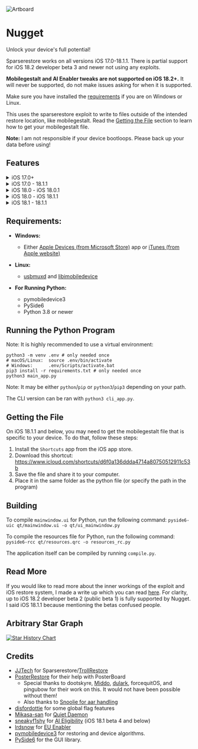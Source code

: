 ![Artboard](https://github.com/leminlimez/Nugget/blob/6a22a8fe572fdf41753d99da4337feb7ffe939a7/credits/small_nugget.png)

# Nugget
Unlock your device's full potential!

Sparserestore works on all versions iOS 17.0-18.1.1. There is partial support for iOS 18.2 developer beta 3 and newer not using any exploits.

**Mobilegestalt and AI Enabler tweaks are not supported on iOS 18.2+.** It will never be supported, do not make issues asking for when it is supported.

Make sure you have installed the [requirements](#requirements) if you are on Windows or Linux.

This uses the sparserestore exploit to write to files outside of the intended restore location, like mobilegestalt. Read the [Getting the File](#getting-the-file) section to learn how to get your mobilegestalt file.

**Note:** I am not responsible if your device bootloops. Please back up your data before using!

## Features
<details>
<summary>iOS 17.0+</summary>

- Springboard Options (from [Cowabunga Lite](https://github.com/leminlimez/CowabungaLite))
  - Set Lock Screen Footnote
  - Disable Lock After Respring
  - Disable Screen Dimming While Charging
  - Disable Low Battery Alerts
- Internal Options (from [Cowabunga Lite](https://github.com/leminlimez/CowabungaLite))
  - Build Version in Status Bar
  - Force Right to Left
  - Force Metal HUD Debug
  - iMessage Diagnostics
  - IDS Diagnostics
  - VC Diagnostics
  - App Store Debug Gesture
  - Notes App Debug Mode
- Disable Daemons:
  - OTAd
  - UsageTrackingAgent
  - Game Center
  - Screen Time Agent
  - Logs, Dumps, and Crash Reports
  - ATWAKEUP
  - Tipsd
  - VPN
  - Chinese WLAN service
  - HealthKit
  - AirPrint
  - Assistive Touch
  - iCloud
  - Internet Tethering (aka Personal Hotspot)
  - PassBook
  - Spotlight
  - Voice Control
- PosterBoard: Animated wallpapers and descriptors.
  - Community wallpapers can be found [here](https://cowabun.ga/wallpapers)
  - See documentation on the structure of tendies files in `documentation.md`
- Risky (Hidden) Options:
  - Disable thermalmonitord
  - OTA Killer
  - Custom Resolution
</details>
<details>
<summary>iOS 17.0 - 18.1.1</summary>

- Enable Dynamic Island on any device
- Enable iPhone X gestures on iPhone SEs
- Change Device Model Name (ie what shows in the Settings app)
- Enable Boot Chime
- Enable Charge Limit
- Enable Tap to Wake on unsupported devices (ie iPhone SEs)
- Enable Collision SOS
- Enable Stage Manager
- Disable the Wallpaper Parallax
- Disable Region Restrictions (ie. Shutter Sound)
  - Note: This does not include enabling EU sideloading outside the EU. That will come later.
- Show the Apple Pencil options in Settings app
- Show the Action Button options in Settings app
- Show Internal Storage info (Might cause problems on some devices, use at your own risk)
- EU Enabler (iOS 17.6-)
</details>
<details>
<summary>iOS 18.0 - iOS 18.0.1</summary>

- Feature Flags (iOS 18.1b4-):
  - Enabling lock screen clock animation, lock screen page duplication button, and more!
  - Disabling the new iOS 18 Photos UI (iOS 18.0 betas only, unknown which patched it)
</details>
<details>
<summary>iOS 18.0 - iOS 18.1.1</summary>

- Enable iPhone 16 camera button page in the Settings app
- Enable AOD & AOD Vibrancy on any device
</details>
<details>
<summary>iOS 18.1 - 18.1.1</summary>

- AI Enabler + Device Spoofing
</details>

## Requirements:
- **Windows:**
  - Either [Apple Devices (from Microsoft Store)](https://apps.microsoft.com/detail/9np83lwlpz9k%3Fhl%3Den-US%26gl%3DUS&ved=2ahUKEwjE-svo7qyJAxWTlYkEHQpbH3oQFnoECBoQAQ&usg=AOvVaw0rZTXCFmRaHAifkEEu9tMI) app or [iTunes (from Apple website)](https://support.apple.com/en-us/106372)
- **Linux:**
  - [usbmuxd](https://github.com/libimobiledevice/usbmuxd) and [libimobiledevice](https://github.com/libimobiledevice/libimobiledevice)

- **For Running Python:**
  - pymobiledevice3
  - PySide6
  - Python 3.8 or newer

## Running the Python Program
Note: It is highly recommended to use a virtual environment:
```
python3 -m venv .env # only needed once
# macOS/Linux:  source .env/bin/activate
# Windows:      .env/Scripts/activate.bat
pip3 install -r requirements.txt # only needed once
python3 main_app.py
```
Note: It may be either `python`/`pip` or `python3`/`pip3` depending on your path.

The CLI version can be ran with `python3 cli_app.py`.

## Getting the File
On iOS 18.1.1 and below, you may need to get the mobilegestalt file that is specific to your device. To do that, follow these steps:
1. Install the `Shortcuts` app from the iOS app store.
2. Download this shortcut: https://www.icloud.com/shortcuts/d6f0a136ddda4714a80750512911c53b
3. Save the file and share it to your computer.
4. Place it in the same folder as the python file (or specify the path in the program)

## Building
To compile `mainwindow.ui` for Python, run the following command:
`pyside6-uic qt/mainwindow.ui -o qt/ui_mainwindow.py`

To compile the resources file for Python, run the following command:
`pyside6-rcc qt/resources.qrc -o resources_rc.py`

The application itself can be compiled by running `compile.py`.

## Read More
If you would like to read more about the inner workings of the exploit and iOS restore system, I made a write up which you can read [here](https://gist.github.com/leminlimez/c602c067349140fe979410ef69d39c28).
For clarity, up to iOS 18.2 developer beta 2 (public beta 1) is fully supported by Nugget. I said iOS 18.1.1 because mentioning the betas confused people.

## Arbitrary Star Graph
[![Star History Chart](https://api.star-history.com/svg?repos=leminlimez/Nugget&type=Date)](https://www.star-history.com/#leminlimez/Nugget&Date)

## Credits
- [JJTech](https://github.com/JJTech0130) for Sparserestore/[TrollRestore](https://github.com/JJTech0130/TrollRestore)
- [PosterRestore](https://discord.gg/gWtzTVhMvh) for their help with PosterBoard
  - Special thanks to dootskyre, [Middo](https://twitter.com/MWRevamped), [dulark](https://github.com/dularkian), forcequitOS, and pingubow for their work on this. It would not have been possible without them!
  - Also thanks to [Snoolie for aar handling](https://github.com/0xilis/python-aar-stuff)
- [disfordottie](https://x.com/disfordottie) for some global flag features
- [Mikasa-san](https://github.com/Mikasa-san) for [Quiet Daemon](https://github.com/Mikasa-san/QuietDaemon)
- [sneakyf1shy](https://github.com/f1shy-dev) for [AI Eligibility](https://gist.github.com/f1shy-dev/23b4a78dc283edd30ae2b2e6429129b5) (iOS 18.1 beta 4 and below)
- [lrdsnow](https://github.com/Lrdsnow) for [EU Enabler](https://github.com/Lrdsnow/EUEnabler)
- [pymobiledevice3](https://github.com/doronz88/pymobiledevice3) for restoring and device algorithms.
- [PySide6](https://doc.qt.io/qtforpython-6/) for the GUI library.
